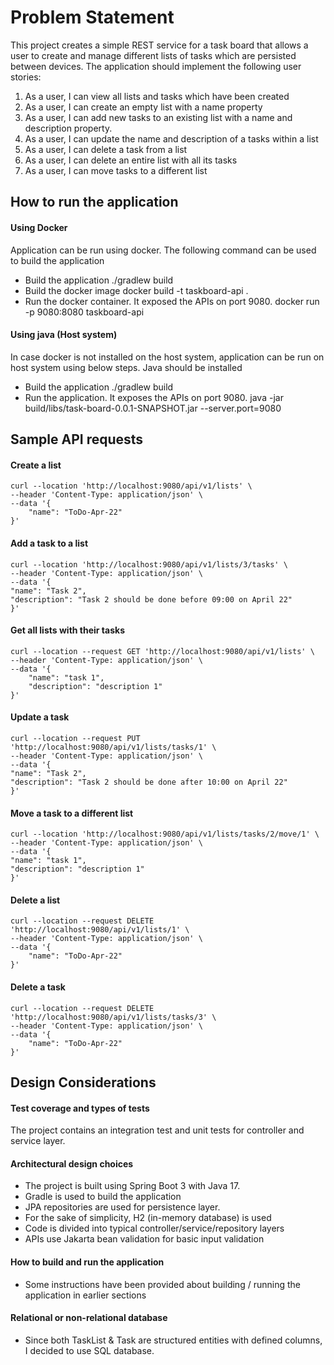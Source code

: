# Problem Statement

This project creates a simple REST service for a task board that allows a user to create and manage
different lists of tasks which are persisted between devices. The application should
implement the following user stories:

1. As a user, I can view all lists and tasks which have been created
2. As a user, I can create an empty list with a name property
3. As a user, I can add new tasks to an existing list with a name and description property.
4. As a user, I can update the name and description of a tasks within a list
5. As a user, I can delete a task from a list
6. As a user, I can delete an entire list with all its tasks
7. As a user, I can move tasks to a different list

## How to run the application

#### Using Docker
Application can be run using docker. The following command can be used to build the application

- Build the application
  ./gradlew build
- Build the docker image
  docker build -t taskboard-api .
- Run the docker container. It exposed the APIs on port 9080.
  docker run -p 9080:8080 taskboard-api

#### Using java (Host system)
In case docker is not installed on the host system, application can be run on host system using below steps. Java should be installed

- Build the application
  ./gradlew build
- Run the application. It exposes the APIs on port 9080.
  java -jar build/libs/task-board-0.0.1-SNAPSHOT.jar --server.port=9080

## Sample API requests

#### Create a list

```
curl --location 'http://localhost:9080/api/v1/lists' \
--header 'Content-Type: application/json' \
--data '{
    "name": "ToDo-Apr-22"
}'
```

#### Add a task to a list

```
curl --location 'http://localhost:9080/api/v1/lists/3/tasks' \
--header 'Content-Type: application/json' \
--data '{
"name": "Task 2",
"description": "Task 2 should be done before 09:00 on April 22"
}'
```

#### Get all lists with their tasks

```
curl --location --request GET 'http://localhost:9080/api/v1/lists' \
--header 'Content-Type: application/json' \
--data '{
    "name": "task 1",
    "description": "description 1"
}'
```

#### Update a task

```
curl --location --request PUT 'http://localhost:9080/api/v1/lists/tasks/1' \
--header 'Content-Type: application/json' \
--data '{
"name": "Task 2",
"description": "Task 2 should be done after 10:00 on April 22"
}'
```

#### Move a task to a different list

```
curl --location 'http://localhost:9080/api/v1/lists/tasks/2/move/1' \
--header 'Content-Type: application/json' \
--data '{
"name": "task 1",
"description": "description 1"
}'
```

#### Delete a list

```
curl --location --request DELETE 'http://localhost:9080/api/v1/lists/1' \
--header 'Content-Type: application/json' \
--data '{
    "name": "ToDo-Apr-22"
}'
```

#### Delete a task
```
curl --location --request DELETE 'http://localhost:9080/api/v1/lists/tasks/3' \
--header 'Content-Type: application/json' \
--data '{
    "name": "ToDo-Apr-22"
}'
```

## Design Considerations

#### Test coverage and types of tests

The project contains an integration test and unit tests for controller and service layer.

#### Architectural design choices

- The project is built using Spring Boot 3 with Java 17. 
- Gradle is used to build the application
- JPA repositories are used for persistence layer.
- For the sake of simplicity, H2 (in-memory database) is used
- Code is divided into typical controller/service/repository layers
- APIs use Jakarta bean validation for basic input validation

#### How to build and run the application

- Some instructions have been provided about building / running the application in earlier sections

#### Relational or non-relational database

- Since both TaskList & Task are structured entities with defined columns, I decided to use SQL database.